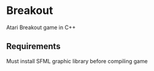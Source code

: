 # Breakout
Atari Breakout game in C++

## Requirements
Must install SFML graphic library before compiling game
